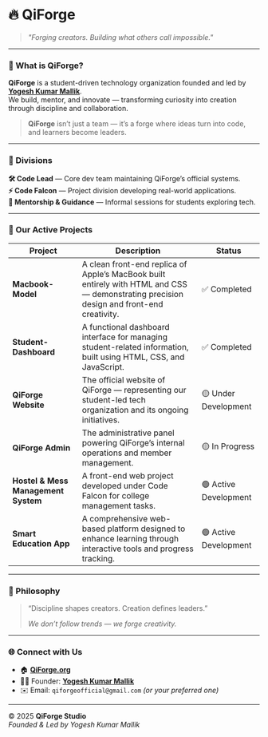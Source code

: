 # 🔥 QiForge

> *"Forging creators. Building what others call impossible."*

---

### 🧭 What is QiForge?
**QiForge** is a student-driven technology organization founded and led by [**Yogesh Kumar Mallik**](https://github.com/Yogesh-Kumar-Mallik-dev).  
We build, mentor, and innovate — transforming curiosity into creation through discipline and collaboration.

> **QiForge** isn’t just a team — it’s a forge where ideas turn into code,  
> and learners become leaders.

---

### 🧩 Divisions  
**🛠 Code Lead** — Core dev team maintaining QiForge’s official systems.  
**⚡ Code Falcon** — Project division developing real-world applications.  
**💬 Mentorship & Guidance** — Informal sessions for students exploring tech.

---

### 🚀 Our Active Projects  
| Project | Description | Status |
|----------|--------------|---------|
| **Macbook-Model** | A clean front-end replica of Apple’s MacBook built entirely with HTML and CSS — demonstrating precision design and front-end creativity. | ✅ Completed |
| **Student-Dashboard** | A functional dashboard interface for managing student-related information, built using HTML, CSS, and JavaScript. | ✅ Completed |
| **QiForge Website** | The official website of QiForge — representing our student-led tech organization and its ongoing initiatives. | 🟡 Under Development |
| **QiForge Admin** | The administrative panel powering QiForge’s internal operations and member management. | 🟡 In Progress |
| **Hostel & Mess Management System** | A front-end web project developed under Code Falcon for college management tasks. | 🟢 Active Development |
| **Smart Education App** | A comprehensive web-based platform designed to enhance learning through interactive tools and progress tracking. | 🟢 Active Development |

---

### 🧠 Philosophy
> “Discipline shapes creators. Creation defines leaders.”  
>  
> *We don’t follow trends — we forge creativity.*

---

### 🌐 Connect with Us  
- 🏠 [**QiForge.org**](https://qiforge.org)  
- 🧑‍💻 Founder: [**Yogesh Kumar Mallik**](https://github.com/Yogesh-Kumar-Mallik-dev)  
- ✉️ Email: `qiforgeofficial@gmail.com` *(or your preferred one)*  

---

© 2025 **QiForge Studio**  
*Founded & Led by Yogesh Kumar Mallik*
